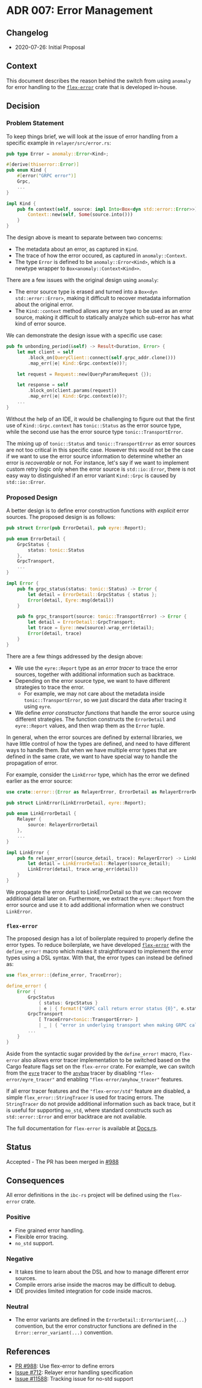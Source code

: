 # ADR 007: Error Management

## Changelog

*   2020-07-26: Initial Proposal

## Context

This document describes the reason behind the switch from using `anomaly` for
error handling to the [`flex-error`](https://docs.rs/flex-error/) crate that is
developed in-house.

## Decision

### Problem Statement

To keep things brief, we will look at the issue of error handling from a
specific example in `relayer/src/error.rs`:

```rust
pub type Error = anomaly::Error<Kind>;

#[derive(thiserror::Error)]
pub enum Kind {
    #[error("GRPC error")]
    Grpc,
    ...
}

impl Kind {
    pub fn context(self, source: impl Into<Box<dyn std::error::Error>>) -> anomaly::Context<Self> {
        Context::new(self, Some(source.into()))
    }
}
```

The design above is meant to separate between two concerns:

*   The metadata about an error, as captured in `Kind`.
*   The trace of how the error occured, as captured in `anomaly::Context`.
*   The type `Error` is defined to be `anomaly::Error<Kind>`, which is a newtype
    wrapper to `Box<anomaly::Context<Kind>>`.

There are a few issues with the original design using `anomaly`:

*   The error source type is erased and turned into a
    `Box<dyn std::error::Error>`, making it difficult to recover metadata
    information about the original error.
*   The `Kind::context` method allows any error type to be used as an error
    source, making it difficult to statically analyze which sub-error has what
    kind of error source.

We can demonstrate the design issue with a specific use case:

```rust
pub fn unbonding_period(&self) -> Result<Duration, Error> {
    let mut client = self
        .block_on(QueryClient::connect(self.grpc_addr.clone()))
        .map_err(|e| Kind::Grpc.context(e))?;

    let request = Request::new(QueryParamsRequest {});

    let response = self
        .block_on(client.params(request))
        .map_err(|e| Kind::Grpc.context(e))?;
    ...
}
```

Without the help of an IDE, it would be challenging to figure out that the first
use of `Kind::Grpc.context` has `tonic::Status` as the error source type, while
the second use has the error source type `tonic::TransportError`.

The mixing up of `tonic::Status` and `tonic::TransportError` as error sources
are not too critical in this specific case. However this would not be the case
if we want to use the error source information to determine whether an error is
*recoverable* or not. For instance, let's say if we want to implement custom
retry logic only when the error source is `std::io::Error`, there is not easy
way to distinguished if an error variant `Kind::Grpc` is caused by
`std::io::Error`.

### Proposed Design

A better design is to define error construction functions with *explicit* error
sources. The proposed design is as follows:

```rust
pub struct Error(pub ErrorDetail, pub eyre::Report);

pub enum ErrorDetail {
    GrpcStatus {
        status: tonic::Status
    },
    GrpcTransport,
    ...
}

impl Error {
    pub fn grpc_status(status: tonic::Status) -> Error {
        let detail = ErrorDetail::GrpcStatus { status };
        Error(detail, Eyre::msg(detail))
    }

    pub fn grpc_transport(source: tonic::TransportError) -> Error {
        let detail = ErrorDetail::GrpcTransport;
        let trace = Eyre::new(source).wrap_err(detail);
        Error(detail, trace)
    }
}
```

There are a few things addressed by the design above:

*   We use the `eyre::Report` type as an *error tracer* to trace the error
    sources, together with additional information such as backtrace.
*   Depending on the error source type, we want to have different strategies to
    trace the error.
    *   For example, we may not care about the metadata inside
        `tonic::TransportError`, so we just discard the data after tracing it using
        `eyre`.
*   We define *error constructor functions* that handle the error source using
    different strategies. The function constructs the `ErrorDetail` and
    `eyre::Report` values, and then wrap them as the `Error` tuple.

In general, when the error sources are defined by external libraries, we have
little control of how the types are defined, and need to have different ways to
handle them. But when we have multiple error types that are defined in the same
crate, we want to have special way to handle the propagation of error.

For example, consider the `LinkError` type, which has the error we defined
earlier as the error source:

```rust
use crate::error::{Error as RelayerError, ErrorDetail as RelayerErrorDetail};

pub struct LinkError(LinkErrorDetail, eyre::Report);

pub enum LinkErrorDetail {
    Relayer {
        source: RelayerErrorDetail
    },
    ...
}

impl LinkError {
    pub fn relayer_error((source_detail, trace): RelayerError) -> LinkError {
        let detail = LinkErrorDetail::Relayer(source_detail);
        LinkError(detail, trace.wrap_err(detail))
    }
}
```

We propagate the error detail to LinkErrorDetail so that we can recover
additional detail later on. Furthermore, we extract the `eyre::Report` from the
error source and use it to add additional information when we construct
`LinkError`.

### `flex-error`

The proposed design has a lot of boilerplate required to properly define the
error types. To reduce boilerplate, we have developed
[`flex-error`](https://docs.rs/flex-error/) with the `define_error!` macro which
makes it straightforward to implement the error types using a DSL syntax. With
that, the error types can instead be defined as:

```rust
use flex_error::{define_error, TraceError};

define_error! {
    Error {
        GrpcStatus
            { status: GrpcStatus }
            | e | { format!("GRPC call return error status {0}", e.status) },
        GrpcTransport
            [ TraceError<tonic::TransportError> ]
            | _ | { "error in underlying transport when making GRPC call" },
        ...
    }
}
```

Aside from the syntactic sugar provided by the `define_error!` macro,
`flex-error` also allows error tracer implementation to be switched based on the
Cargo feature flags set on the `flex-error` crate. For example, we can switch
from the [`eyre`](https://docs.rs/eyre/) tracer to the
[`anyhow`](https://docs.rs/anyhow/) tracer by disabling
`"flex-error/eyre_tracer"` and enabling `"flex-error/anyhow_tracer"` features.

If all error tracer features and the `"flex-error/std"` feature are disabled, a
simple `flex_error::StringTracer` is used for tracing errors. The `StringTracer`
do not provide additional information such as back trace, but it is useful for
supporting `no_std`, where standard constructs such as `std::error::Error` and
error backtrace are not available.

The full documentation for `flex-error` is available at
[Docs.rs](https://docs.rs/flex-error/).

## Status

Accepted - The PR has been merged in
[#988](https://github.com/informalsystems/ibc-rs/pull/988)

## Consequences

All error definitions in the `ibc-rs` project will be defined using the
`flex-error` crate.

### Positive

*   Fine grained error handling.
*   Flexible error tracing.
*   `no_std` support.

### Negative

*   It takes time to learn about the DSL and how to manage different error
    sources.
*   Compile errors arise inside the macros may be difficult to debug.
*   IDE provides limited integration for code inside macros.

### Neutral

*   The error variants are defined in the `ErrorDetail::ErrorVariant{...}`
    convention, but the error constructor functions are defined in the
    `Error::error_variant(...)` convention.

## References

*   [PR #988](https://github.com/informalsystems/ibc-rs/pull/988): Use flex-error
    to define errors
*   [Issue #712](https://github.com/informalsystems/ibc-rs/issues/712): Relayer
    error handling specification
*   [Issue #11588](https://github.com/informalsystems/ibc-rs/issues/1158):
    Tracking issue for no-std support
